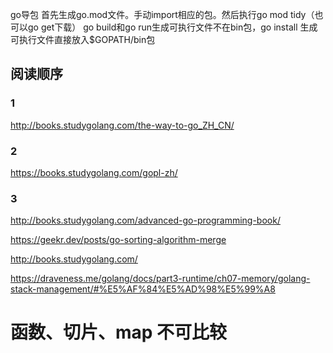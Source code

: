 go导包
首先生成go.mod文件。手动import相应的包。然后执行go mod tidy（也可以go get下载）
go build和go run生成可执行文件不在bin包，go install 生成可执行文件直接放入$GOPATH/bin包

## 阅读顺序
### 1
http://books.studygolang.com/the-way-to-go_ZH_CN/
### 2
https://books.studygolang.com/gopl-zh/
### 3
http://books.studygolang.com/advanced-go-programming-book/


https://geekr.dev/posts/go-sorting-algorithm-merge

http://books.studygolang.com/

https://draveness.me/golang/docs/part3-runtime/ch07-memory/golang-stack-management/#%E5%AF%84%E5%AD%98%E5%99%A8



# 函数、切片、map 不可比较